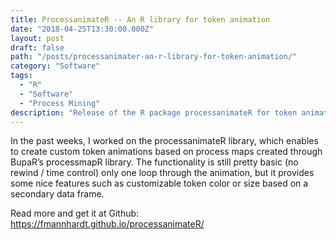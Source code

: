 ```yaml
---
title: ProcessanimateR -- An R library for token animation
date: "2018-04-25T13:30:00.000Z"
layout: post
draft: false
path: "/posts/processanimater-an-r-library-for-token-animation/"
category: "Software"
tags:
  - "R"  
  - "Software"
  - "Process Mining"  
description: "Release of the R package processanimateR for token animation based on the bupaR suite."
---
```


In the past weeks, I worked on the processanimateR library, which enables to create custom token animations based on process maps created through BupaR’s processmapR library. 
The functionality is still pretty basic (no rewind / time control) only one loop through the animation, but it provides some nice features such as customizable token color or size based on a secondary data frame.

Read more and get it at Github:  
https://fmannhardt.github.io/processanimateR/
